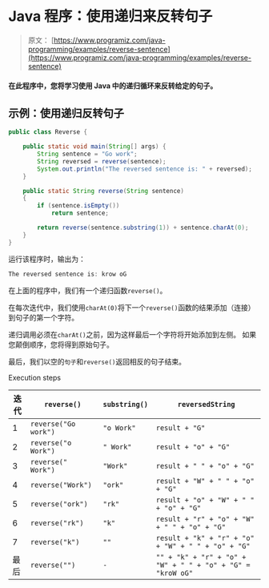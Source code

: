 # Java 程序：使用递归来反转句子

> 原文： [https://www.programiz.com/java-programming/examples/reverse-sentence](https://www.programiz.com/java-programming/examples/reverse-sentence)

#### 在此程序中，您将学习使用 Java 中的递归循环来反转给定的句子。

## 示例：使用递归反转句子

```java
public class Reverse {

    public static void main(String[] args) {
        String sentence = "Go work";
        String reversed = reverse(sentence);
        System.out.println("The reversed sentence is: " + reversed);
    }

    public static String reverse(String sentence)
    {
        if (sentence.isEmpty())
            return sentence;

        return reverse(sentence.substring(1)) + sentence.charAt(0);
    }
}
```

运行该程序时，输出为：

```java
The reversed sentence is: krow oG
```

在上面的程序中，我们有一个递归函数`reverse()`。

在每次迭代中，我们使用`charAt(0)`将下一个`reverse()`函数的结果添加（连接）到句子的第一个字符。

递归调用必须在`charAt()`之前，因为这样最后一个字符将开始添加到左侧。 如果您颠倒顺序，您将得到原始句子。

最后，我们以空的`句子`和`reverse()`返回相反的句子结束。

Execution steps

| 迭代 | `reverse()` | `substring()` | `reversedString` |
| --- | --- | --- | --- |
| 1 | `reverse("Go work")` | `"o Work"` | `result + "G"` |
| 2 | `reverse("o Work")` | `" Work"` | `result + "o" + "G"` |
| 3 | `reverse(" Work")` | `"Work"` | `result + " " + "o" + "G"` |
| 4 | `reverse("Work")` | `"ork"` | `result + "W" + " " + "o" + "G"` |
| 5 | `reverse("ork")` | `"rk"` | `result + "o" + "W" + " " + "o" + "G"` |
| 6 | `reverse("rk")` | `"k"` | `result + "r" + "o" + "W" + " " + "o" + "G"` |
| 7 | `reverse("k")` | `""` | `result + "k" + "r" + "o" + "W" + " " + "o" + "G"` |
| 最后 | `reverse("")` | `-` | `"" + "k" + "r" + "o" + "W" + " " + "o" + "G" = "kroW oG"` |